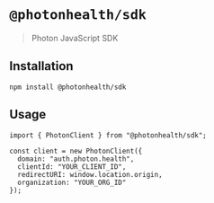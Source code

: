 # `@photonhealth/sdk`

> Photon JavaScript SDK

## Installation

```
npm install @photonhealth/sdk
```

## Usage

```
import { PhotonClient } from "@photonhealth/sdk";

const client = new PhotonClient({
  domain: "auth.photon.health",
  clientId: "YOUR_CLIENT_ID",
  redirectURI: window.location.origin,
  organization: "YOUR_ORG_ID"
});
```
